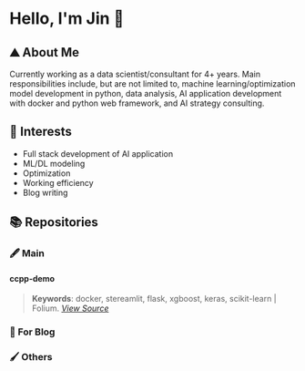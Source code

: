 # Hello, I'm Jin :bagel:

## :mountain: About Me

Currently working as a data scientist/consultant for 4+ years. Main responsibilities include, but are not limited to, machine learning/optimization model development in python, data analysis, AI application development with docker and python web framework, and AI strategy consulting.

## :dart: Interests

- Full stack development of AI application
- ML/DL modeling
- Optimization
- Working efficiency
- Blog writing

## :books: Repositories

### :fountain_pen: Main

#### ccpp-demo
> **Keywords**: docker, stereamlit, flask, xgboost, keras, scikit-learn | Folium. *[View Source](https://github.com/jinwoo1990/ccpp-demo)*


### :memo: For Blog



### :paintbrush: Others

